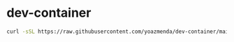 # dev-container

```bash
curl -sSL https://raw.githubusercontent.com/yoazmenda/dev-container/main/setup.sh | bash
```
